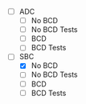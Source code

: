 
- [ ] ADC
	- [ ] No BCD
	- [ ] No BCD Tests
	- [ ] BCD
	- [ ] BCD Tests
- [ ] SBC
	- [x] No BCD
	- [ ] No BCD Tests
	- [ ] BCD
	- [ ] BCD Tests